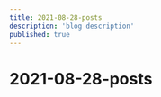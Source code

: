 ```yaml
---
title: 2021-08-28-posts
description: 'blog description'
published: true
---
```


# 2021-08-28-posts
